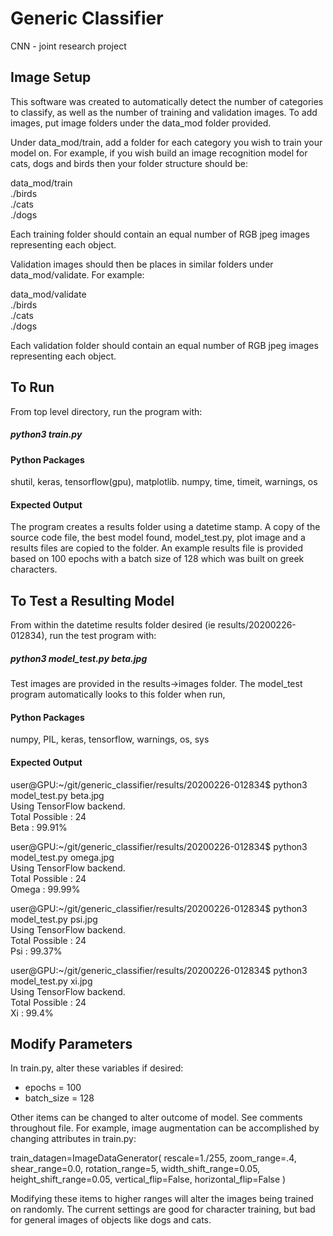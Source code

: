 # Generic Classifier #
CNN - joint research project

## Image Setup ##
This software was created to automatically detect the number of categories to classify, as well as the number of training and validation images. To add images, put image folders under the data_mod folder provided.

Under data_mod/train, add a folder for each category you wish to train your model on. For example, if you wish build an image recognition model for cats, dogs and birds then your folder structure should be:

data_mod/train  
					./birds  
					./cats  
					./dogs  
					
Each training folder should contain an equal number of RGB jpeg images representing each object. 

Validation images should then be places in similar folders under data_mod/validate. For example:

data_mod/validate  
					./birds  
					./cats  
					./dogs  

Each validation folder should contain an equal number of RGB jpeg images representing each object. 

## To Run ##
From top level directory, run the program with:

##### python3 train.py #####

#### Python Packages ####
shutil, keras, tensorflow(gpu), matplotlib. numpy, time, timeit, warnings, os

#### Expected Output ####
The program creates a results folder using a datetime stamp. A copy of the source code file, the best model found, model_test.py, plot image and a results files are copied to the folder. An example results file is provided based on 100 epochs with a batch size of 128 which was built on greek characters.

## To Test a Resulting Model ##
From within the datetime results folder desired (ie results/20200226-012834), run the test program with:

##### python3 model_test.py beta.jpg #####

Test images are provided in the results->images folder. The model_test program automatically looks to this folder when run, 

#### Python Packages ####
numpy, PIL, keras, tensorflow, warnings, os, sys

#### Expected Output ####

user@GPU:~/git/generic_classifier/results/20200226-012834$ python3 model_test.py beta.jpg  
Using TensorFlow backend.  
Total Possible : 24  
Beta : 99.91%  

user@GPU:~/git/generic_classifier/results/20200226-012834$ python3 model_test.py omega.jpg  
Using TensorFlow backend.  
Total Possible : 24  
Omega : 99.99%  

user@GPU:~/git/generic_classifier/results/20200226-012834$ python3 model_test.py psi.jpg  
Using TensorFlow backend.  
Total Possible : 24  
Psi : 99.37%  

user@GPU:~/git/generic_classifier/results/20200226-012834$ python3 model_test.py xi.jpg  
Using TensorFlow backend.  
Total Possible : 24  
Xi : 99.4%  

## Modify Parameters ##
In train.py, alter these variables if desired:  
* epochs = 100
* batch_size = 128  

Other items can be changed to alter outcome of model. See comments throughout file. For example, 
image augmentation can be accomplished by changing attributes in train.py:

train_datagen=ImageDataGenerator(
    rescale=1./255,
    zoom_range=.4,
    shear_range=0.0,
    rotation_range=5,
    width_shift_range=0.05,
    height_shift_range=0.05,
    vertical_flip=False,
    horizontal_flip=False
)

Modifying these items to higher ranges will alter the images being trained on randomly. The current 
settings are good for character training, but bad for general images of objects like dogs and cats.  



